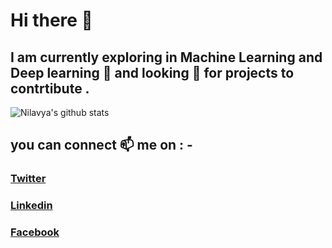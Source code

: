 # Hi there 👋
## I am currently exploring in Machine Learning and Deep learning 🔭 and looking :eyes: for projects to contrtibute .



![Nilavya's github stats](https://github-readme-stats.vercel.app/api?username=nilavya2000&show_icons=true)
## you can connect 📫 me on : -
### [Twitter](https://twitter.com/Nilavya1) 
### [Linkedin](https://www.linkedin.com/in/nilavya-das-0ba627173/) 
### [Facebook](https://www.facebook.com/nilavya.das.1)




<!--
**nilavya2000/nilavya2000** is a ✨ _special_ ✨ repository because its `README.md` (this file) appears on your GitHub profile.

Here are some ideas to get you started:

- 🔭 I’m currently working on ...
- 🌱 I’m currently learning ...
- 👯 I’m looking to collaborate on ...
- 🤔 I’m looking for help with ...
- 💬 Ask me about ...
- 📫 How to reach me: ...
- 😄 Pronouns: ...
- ⚡ Fun fact: ...
-->
